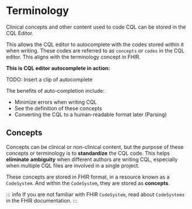 # Terminology

Clinical concepts and other content used to code CQL can be stored in the CQL Editor.

This allows the CQL editor to autocomplete with the codes stored within it when writing. These codes are referred to as `concepts` or `codes` in the CQL editor. This aligns with the terminology concept in FHIR.

**This is CQL editor autocomplete in action:**

TODO: Insert a clip of autocomplete

The benefits of auto-completion include:

- Minimize errors when writing CQL
- See the definition of these concepts
- Converting the CQL to a human-readable format later (Parsing)

## Concepts

Concepts can be clinical or non-clinical content, but the purpose of these concepts or terminology is to **standardize** the CQL code. This helps **eliminate** **ambiguity** when different authors are writing CQL, especially when multiple CQL files are involved in a single project.

These concepts are stored in FHIR format, in a resource known as a `CodeSystem`. And within the `CodeSystem`, they are stored as **concepts**.

::: info
If you are not familiar with FHIR `CodeSystem`, read about `CodeSystems` in the FHIR documentation.
:::
